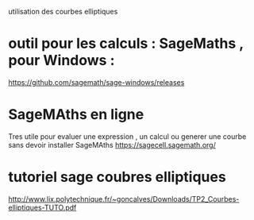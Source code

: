 
utilisation des courbes elliptiques 
# outil pour les calculs : SageMaths  , pour Windows :
https://github.com/sagemath/sage-windows/releases
# SageMAths en ligne 
Tres utile pour evaluer une expression , un calcul ou generer une courbe
sans devoir installer SageMAths
https://sagecell.sagemath.org/
# tutoriel sage coubres elliptiques
http://www.lix.polytechnique.fr/~goncalves/Downloads/TP2_Courbes-elliptiques-TUTO.pdf



